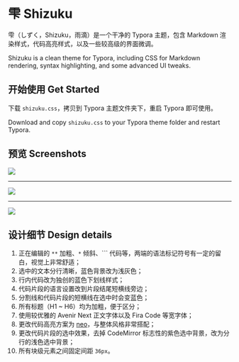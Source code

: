 # 雫 Shizuku

雫（しずく，Shizuku，雨滴）是一个干净的 Typora 主题，包含 Markdown 渲染样式，代码高亮样式，以及一些较高级的界面微调。

Shizuku is a clean theme for Typora, including CSS for Markdown rendering, syntax highlighting, and some advanced UI tweaks.

## 开始使用 Get Started

下载 `shizuku.css`，拷贝到 Typora 主题文件夹下，重启 Typora 即可使用。

Download and copy `shizuku.css` to your Typora theme folder and restart Typora.

## 预览 Screenshots

![](http://static.myseu.cn/2017-12-19-WX20171219-125418%402x.png)

---

![](http://static.myseu.cn/2017-12-19-WX20171219-125449%402x.png)

---

![](http://static.myseu.cn/2017-12-19-WX20171219-131026%402x.png)

## 设计细节 Design details

1. 正在编辑的 `**` 加粗、`*` 倾斜、`\`` 代码等，两端的语法标记符号有一定的留白，视觉上非常舒适；
2. 选中的文本分行清晰，蓝色背景改为浅灰色；
3. 行内代码改为独创的蓝色下划线样式；
4. 代码片段的语言设置改到片段结尾短横线旁边；
5. 分割线和代码片段的短横线在选中时会变蓝色；
6. 所有标题（H1 ~ H6）均为加粗，便于区分；
7. 使用较优雅的 Avenir Next 正文字体以及 Fira Code 等宽字体；
8. 更改代码高亮方案为 [neo](https://codemirror.net/theme/neo.css)，与整体风格非常搭配；
9. 更改代码片段的选中效果，去掉 CodeMirror 标志性的紫色选中背景，改为分行的浅色选中背景；
10. 所有块级元素之间固定间距 `36px`。

